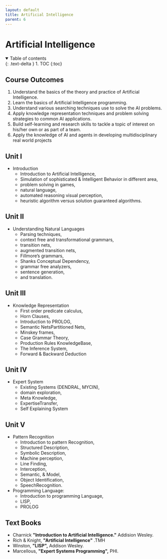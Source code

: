 ```yaml
---
layout: default
title: Artificial Intelligence
parent: 6
---
```


# Artificial Intelligence

<details open markdown="block">
  <summary>
    Table of contents
  </summary>
  {: .text-delta }
1. TOC
{:toc}
</details>

## Course Outcomes

1. Understand the basics of the theory and practice of Artificial Intelligence.
2. Learn the basics of Artificial Intelligence programming.
3. Understand various searching techniques use to solve the AI problems. 
4. Apply knowledge representation techniques and problem solving strategies to common AI applications.
5. Build self-learning and research skills to tackle a topic of interest on his/her own or as part of a team. 
6. Apply the knowledge of AI and agents in developing multidisciplinary real world projects

## Unit I

- Introduction
  - Introduction to Artificial Intelligence, 
  - Simulation of sophisticated & Intelligent Behavior in different area, 
  - problem solving in games, 
  - natural language, 
  - automated reasoning visual perception,
  - heuristic algorithm versus solution guaranteed algorithms.

## Unit II

- Understanding Natural Languages 
  - Parsing techniques, 
  - context free and transformational grammars, 
  - transition nets, 
  - augmented transition nets, 
  - Fillmore’s grammars, 
  - Shanks Conceptual Dependency, 
  - grammar free analyzers, 
  - sentence generation, 
  - and translation.

## Unit III

- Knowledge Representation
  - First order predicate calculus, 
  - Horn Clauses, 
  - Introduction to PROLOG, 
  - Semantic NetsPartitioned Nets, 
  - Minskey frames, 
  - Case Grammar Theory, 
  - Production Rules KnowledgeBase, 
  - The Inference System, 
  - Forward & Backward Deduction

## Unit IV

- Expert System 
  - Existing Systems (DENDRAL, MYCIN), 
  - domain exploration, 
  - Meta Knowledge, 
  - ExpertiseTransfer, 
  - Self Explaining System

## Unit V

- Pattern Recognition 
  - Introduction to pattern Recognition, 
  - Structured Description, 
  - Symbolic Description, 
  - Machine perception, 
  - Line Finding, 
  - Interception, 
  - Semantic, & Model, 
  - Object Identification, 
  - SpeechRecognition. 
- Programming Language: 
  - Introduction to programming Language, 
  - LISP,
  - PROLOG

## Text Books

- Charnick 
  **"Introduction to Artificial Intelligence."**
  Addision Wesley.
- Rich & Knight, 
  **"Artificial Intelligence"**
  .TMH
- Winston, 
  **"LISP",**
  Addison Wesley.
- Marcellous, 
  **"Expert Systems Programming",**
  PHI.

